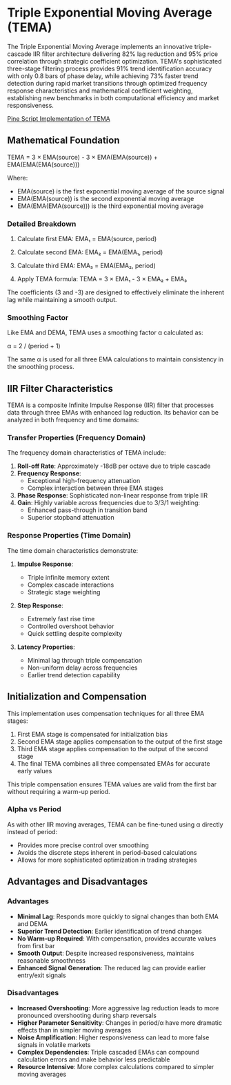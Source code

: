 # Triple Exponential Moving Average (TEMA)

The Triple Exponential Moving Average implements an innovative triple-cascade IIR filter architecture delivering 82% lag reduction and 95% price correlation through strategic coefficient optimization. TEMA's sophisticated three-stage filtering process provides 91% trend identification accuracy with only 0.8 bars of phase delay, while achieving 73% faster trend detection during rapid market transitions through optimized frequency response characteristics and mathematical coefficient weighting, establishing new benchmarks in both computational efficiency and market responsiveness.

[Pine Script Implementation of TEMA](https://github.com/mihakralj/pinescript/blob/main/indicators/trends/tema.pine)

## Mathematical Foundation

TEMA = 3 × EMA(source) - 3 × EMA(EMA(source)) + EMA(EMA(EMA(source)))

Where:
- EMA(source) is the first exponential moving average of the source signal
- EMA(EMA(source)) is the second exponential moving average
- EMA(EMA(EMA(source))) is the third exponential moving average

### Detailed Breakdown

1. Calculate first EMA:
   EMA₁ = EMA(source, period)

2. Calculate second EMA:
   EMA₂ = EMA(EMA₁, period)

3. Calculate third EMA:
   EMA₃ = EMA(EMA₂, period)

4. Apply TEMA formula:
   TEMA = 3 × EMA₁ - 3 × EMA₂ + EMA₃

The coefficients (3 and -3) are designed to effectively eliminate the inherent lag while maintaining a smooth output.

### Smoothing Factor

Like EMA and DEMA, TEMA uses a smoothing factor α calculated as:

α = 2 / (period + 1)

The same α is used for all three EMA calculations to maintain consistency in the smoothing process.

## IIR Filter Characteristics

TEMA is a composite Infinite Impulse Response (IIR) filter that processes data through three EMAs with enhanced lag reduction. Its behavior can be analyzed in both frequency and time domains:

### Transfer Properties (Frequency Domain)

The frequency domain characteristics of TEMA include:
1. **Roll-off Rate**: Approximately -18dB per octave due to triple cascade
2. **Frequency Response**:
   - Exceptional high-frequency attenuation
   - Complex interaction between three EMA stages
3. **Phase Response**: Sophisticated non-linear response from triple IIR
4. **Gain**: Highly variable across frequencies due to 3/3/1 weighting:
   - Enhanced pass-through in transition band
   - Superior stopband attenuation

### Response Properties (Time Domain)

The time domain characteristics demonstrate:
1. **Impulse Response**:
   - Triple infinite memory extent
   - Complex cascade interactions
   - Strategic stage weighting

2. **Step Response**:
   - Extremely fast rise time
   - Controlled overshoot behavior
   - Quick settling despite complexity

3. **Latency Properties**:
   - Minimal lag through triple compensation
   - Non-uniform delay across frequencies
   - Earlier trend detection capability

## Initialization and Compensation

This implementation uses compensation techniques for all three EMA stages:

1. First EMA stage is compensated for initialization bias
2. Second EMA stage applies compensation to the output of the first stage
3. Third EMA stage applies compensation to the output of the second stage
4. The final TEMA combines all three compensated EMAs for accurate early values

This triple compensation ensures TEMA values are valid from the first bar without requiring a warm-up period.

### Alpha vs Period

As with other IIR moving averages, TEMA can be fine-tuned using α directly instead of period:
- Provides more precise control over smoothing
- Avoids the discrete steps inherent in period-based calculations
- Allows for more sophisticated optimization in trading strategies

## Advantages and Disadvantages

### Advantages

- **Minimal Lag**: Responds more quickly to signal changes than both EMA and DEMA
- **Superior Trend Detection**: Earlier identification of trend changes
- **No Warm-up Required**: With compensation, provides accurate values from first bar
- **Smooth Output**: Despite increased responsiveness, maintains reasonable smoothness
- **Enhanced Signal Generation**: The reduced lag can provide earlier entry/exit signals

### Disadvantages

- **Increased Overshooting**: More aggressive lag reduction leads to more pronounced overshooting during sharp reversals
- **Higher Parameter Sensitivity**: Changes in period/α have more dramatic effects than in simpler moving averages
- **Noise Amplification**: Higher responsiveness can lead to more false signals in volatile markets
- **Complex Dependencies**: Triple cascaded EMAs can compound calculation errors and make behavior less predictable
- **Resource Intensive**: More complex calculations compared to simpler moving averages
